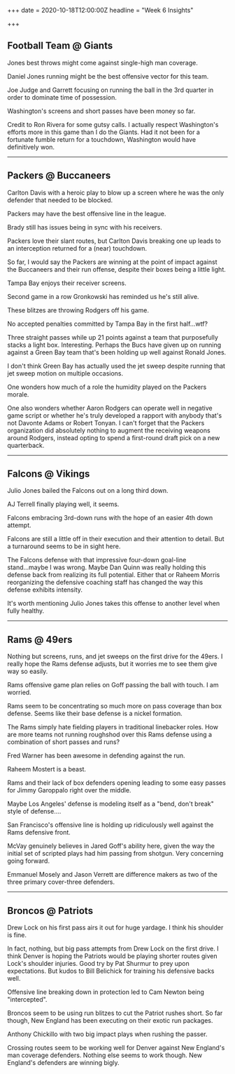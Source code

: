 +++
date = 2020-10-18T12:00:00Z
headline = "Week 6 Insights"

+++
## Football Team @ Giants

Jones best throws might come against single-high man coverage.

Daniel Jones running might be the best offensive vector for this team.

Joe Judge and Garrett focusing on running the ball in the 3rd quarter in order to dominate time of possession.

Washington's screens and short passes have been money so far.

Credit to Ron Rivera for some gutsy calls. I actually respect Washington's efforts more in this game than I do the Giants. Had it not been for a fortunate fumble return for a touchdown, Washington would have definitively won.

***

## Packers @ Buccaneers

Carlton Davis with a heroic play to blow up a screen where he was the only defender that needed to be blocked.

Packers may have the best offensive line in the league.

Brady still has issues being in sync with his receivers.

Packers love their slant routes, but Carlton Davis breaking one up leads to an interception returned for a (near) touchdown.

So far, I would say the Packers are winning at the point of impact against the Buccaneers and their run offense, despite their boxes being a little light.

Tampa Bay enjoys their receiver screens.

Second game in a row Gronkowski has reminded us he's still alive.

These blitzes are throwing Rodgers off his game.

No accepted penalties committed by Tampa Bay in the first half...wtf?

Three straight passes while up 21 points against a team that purposefully stacks a light box. Interesting. Perhaps the Bucs have given up on running against a Green Bay team that's been holding up well against Ronald Jones.

I don't think Green Bay has actually used the jet sweep despite running that jet sweep motion on multiple occasions.

One wonders how much of a role the humidity played on the Packers morale.

One also wonders whether Aaron Rodgers can operate well in negative game script or whether he's truly developed a rapport with anybody that's not Davonte Adams or Robert Tonyan. I can't forget that the Packers organization did absolutely nothing to augment the receiving weapons around Rodgers, instead opting to spend a first-round draft pick on a new quarterback.

***

## Falcons @ Vikings

Julio Jones bailed the Falcons out on a long third down.

AJ Terrell finally playing well, it seems.

Falcons embracing 3rd-down runs with the hope of an easier 4th down attempt.

Falcons are still a little off in their execution and their attention to detail. But a turnaround seems to be in sight here.

The Falcons defense with that impressive four-down goal-line stand...maybe I was wrong. Maybe Dan Quinn was really holding this defense back from realizing its full potential.  Either that or Raheem Morris reorganizing the defensive coaching staff has changed the way this defense exhibits intensity.

It's worth mentioning Julio Jones takes this offense to another level when fully healthy.

***

## Rams @ 49ers

Nothing but screens, runs, and jet sweeps on the first drive for the 49ers. I really hope the Rams defense adjusts, but it worries me to see them give way so easily.

Rams offensive game plan relies on Goff passing the ball with touch. I am worried.

Rams seem to be concentrating so much more on pass coverage than box defense. Seems like their base defense is a nickel formation.

The Rams simply hate fielding players in traditional linebacker roles. How are more teams not running roughshod over this Rams defense using a combination of short passes and runs?

Fred Warner has been awesome in defending against the run.

Raheem Mostert is a beast.

Rams and their lack of box defenders opening leading to some easy passes for Jimmy Garoppalo right over the middle.

Maybe Los Angeles' defense is modeling itself as a "bend, don't break" style of defense....

San Francisco's offensive line is holding up ridiculously well against the Rams defensive front.

McVay genuinely believes in Jared Goff's ability here, given the way the initial set of scripted plays had him passing from shotgun. Very concerning going forward.

Emmanuel Mosely and Jason Verrett are difference makers as two of the three primary cover-three defenders.

***

## Broncos @ Patriots

Drew Lock on his first pass airs it out for huge yardage. I think his shoulder is fine.

In fact, nothing, but big pass attempts from Drew Lock on the first drive. I think Denver is hoping the Patriots would be playing shorter routes given Lock's shoulder injuries. Good try by Pat Shurmur to prey upon expectations. But kudos to Bill Belichick for training his defensive backs well.

Offensive line breaking down in protection led to Cam Newton being "intercepted".

Broncos seem to be using run blitzes to cut the Patriot rushes short. So far though, New England has been executing on their exotic run packages.

Anthony Chickillo with two big impact plays when rushing the passer.

Crossing routes seem to be working well for Denver against New England's man coverage defenders. Nothing else seems to work though. New England's defenders are winning bigly.